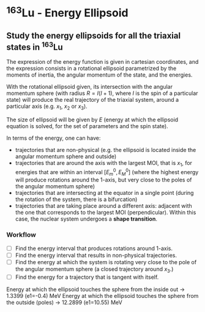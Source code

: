 # $^{163}$Lu - Energy Ellipsoid

## Study the energy ellipsoids for all the triaxial states in $^{163}$Lu

The expression of the energy function is given in cartesian coordinates, and the expression consists in a rotational ellipsoid parametrized by the moments of inertia, the angular momentum of the state, and the energies.

With the rotational ellipsoid given, its intersection with the angular momentum sphere (with radius $R=I(I+1)$, where $I$ is the spin of a particular state) will produce the real trajectory of the triaxial system, around a particular axis (e.g. $x_1$, $x_2$ or $x_3$).

The size of ellipsoid will be given by $E$ (energy at which the ellipsoid equation is solved, for the set of parameters and the spin state).

In terms of the energy, one can have:

* trajectories that are non-physical (e.g. the ellipsoid is located inside the angular momentum sphere and outside)
* trajectories that are around the axis with the largest MOI, that is $x_1$, for energies that are within an interval $[E_{m}^0,E_{M}^0]$ (where the highest energy will produce rotations around the 1-axis, but very close to the poles of the angular momentum sphere)
* trajectories that are intersecting at the equator in a single point (during the rotation of the system, there is a bifurcation)
* trajectories that are taking place around a different axis: adjacent with the one that corresponds to the largest MOI (perpendicular). Within this case, the nuclear system undergoes a **shape transition**.

### Workflow

 - [ ] Find the energy interval that produces rotations around 1-axis.
 - [ ] Find the energy interval that results in non-physical trajectories.
 - [ ] Find the energy at which the system is rotating very close to the pole of the angular momentum sphere (a closed trajectory around $x_3$.)
 - [ ] Find the energy for a trajectory that is tangent with itself.

Energy at which the ellipsoid touches the sphere from the inside out -> 1.3399 (e1=-0.4) MeV
Energy at which the ellipsoid touches the sphere from the outside (poles) -> 12.2899 (e1=10.55) MeV
